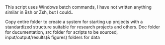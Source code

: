 This script uses Windows batch commands, I have not written anything similar in Bsh or Zsh, but I could..

Copy entire folder to create a system for starting up projects with a standardized structure suitable for research projects and others.
Doc folder for ducumentation, 
src folder for scripts to be sourced,
input/output/results(& figures) folders for data

